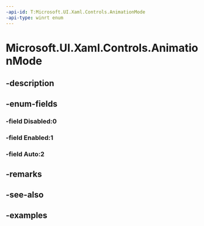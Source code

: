 ```yaml
---
-api-id: T:Microsoft.UI.Xaml.Controls.AnimationMode
-api-type: winrt enum
---
```


# Microsoft.UI.Xaml.Controls.AnimationMode

<!--
public enum AnimationMode
-->


## -description

## -enum-fields

### -field Disabled:0

### -field Enabled:1

### -field Auto:2

## -remarks

## -see-also

## -examples


